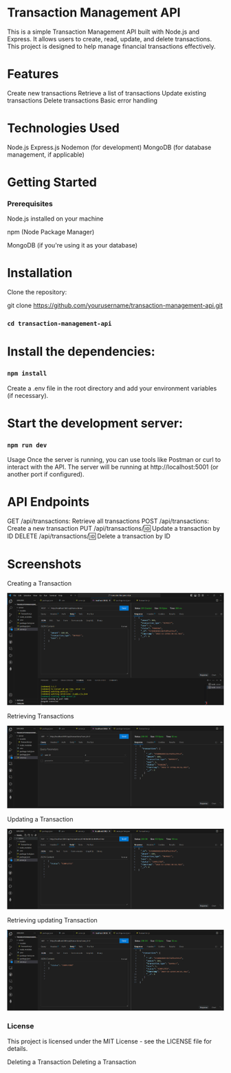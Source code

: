 # Transaction Management API

This is a simple Transaction Management API built with Node.js and Express.
It allows users to create, read, update, and delete transactions. 
This project is designed to help manage financial transactions effectively.

# Features

Create new transactions
Retrieve a list of transactions
Update existing transactions
Delete transactions
Basic error handling

# Technologies Used
Node.js
Express.js
Nodemon (for development)
MongoDB (for database management, if applicable)


#  Getting Started
### Prerequisites

Node.js installed on your machine

npm (Node Package Manager)

MongoDB (if you're using it as your database)


# Installation

Clone the repository:



git clone https://github.com/yourusername/transaction-management-api.git

### `cd transaction-management-api`

# Install the dependencies:



### `npm install`
Create a .env file in the root directory and add your environment variables (if necessary).

# Start the development server:


### `npm run dev`

Usage
Once the server is running, you can use tools like Postman or curl to interact with the API. 
The server will be running at http://localhost:5001 (or another port if configured).

# API Endpoints

GET /api/transactions: Retrieve all transactions
POST /api/transactions: Create a new transaction
PUT /api/transactions/:id: Update a transaction by ID
DELETE /api/transactions/:id: Delete a transaction by ID


# Screenshots




Creating a Transaction

![image alt](https://github.com/yprasad28/transcationMangementApi/blob/d85dc64eeeb5a6d9bbf40764db50adcef2c0c599/Screenshot%202024-11-22%20100036.png)

Retrieving Transactions

![image alt](https://github.com/yprasad28/transcationMangementApi/blob/55d942be81bb3aae774fbd5ba6bb30b4d68da280/Screenshot%202024-11-22%20100203.png)

Updating a Transaction

![image alt](https://github.com/yprasad28/transcationMangementApi/blob/2c738a5998a711efb2050503d77a418cfe0fedeb/Screenshot%202024-11-22%20100314.png)

Retrieving updating Transaction 

![image alt](https://github.com/yprasad28/transcationMangementApi/blob/57436959639d1dc2fbe4bbb807297f9e0a9f48b4/Screenshot%202024-11-22%20100359.png)

### License

This project is licensed under the MIT License - see the LICENSE file for details.


Deleting a Transaction
Deleting a Transaction
